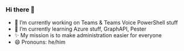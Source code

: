 ### Hi there 👋

<!--
**DEberhardt/DEberhardt** is a ✨ _special_ ✨ repository because its `README.md` (this file) appears on your GitHub profile.

Here are some ideas to get you started:

- 🔭 I’m currently working on ...
- 🌱 I’m currently learning (more) ...
- 👯 I’m looking to collaborate on ...
- 🤔 I’m looking for help with ...
- 💬 Ask me about ...
- 📫 How to reach me: ...
- 😄 Pronouns: ...
- ⚡ Fun fact: ...
-->

- 🔭 I’m currently working on Teams & Teams Voice PowerShell stuff 
- 🌱 I’m currently learning Azure stuff, GraphAPI, Pester
- ✨ My mission is to make administration easier for everyone
- 😄 Pronouns: he/him
